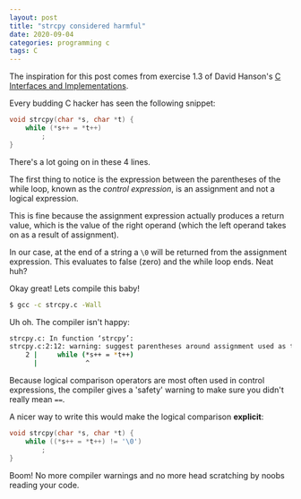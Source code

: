 ```yaml
---
layout: post
title: "strcpy considered harmful"
date: 2020-09-04
categories: programming c
tags: C
---
```


The inspiration for this post comes from exercise 1.3 of David Hanson's [C Interfaces and Implementations](https://amzn.to/3385vTI).


Every budding C hacker has seen the following snippet:
```c
void strcpy(char *s, char *t) {
    while (*s++ = *t++)
        ;
}
```

There's a lot going on in these 4 lines. 

The first thing to notice is the expression between the parentheses of the while loop, known as the *control expression*, is an assignment and not a logical expression. 

This is fine because the assignment expression actually produces a return value, which is the value of the right operand (which the left operand takes on as a result of assignment).

In our case, at the end of a string a `\0` will be returned from the assignment expression. This evaluates to false (zero) and the while loop ends. Neat huh?

Okay great! Lets compile this baby!

```bash
$ gcc -c strcpy.c -Wall
```

Uh oh. The compiler isn't happy:

```bash
strcpy.c: In function ‘strcpy’:
strcpy.c:2:12: warning: suggest parentheses around assignment used as truth value [-Wparentheses]
    2 |     while (*s++ = *t++)
      |            ^
```

Because logical comparison operators are most often used in control expressions, the compiler gives a 'safety' warning to make sure you didn't really mean `==`.

A nicer way to write this would make the logical comparison **explicit**:

```c
void strcpy(char *s, char *t) {
    while ((*s++ = *t++) != '\0')
        ;
}
```

Boom! No more compiler warnings and no more head scratching by noobs reading your code.



